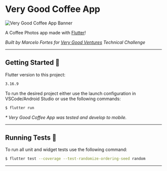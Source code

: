 # Very Good Coffee App
![Very Good Coffee App Banner]('lib/assets/github_banner.png?raw=true')

A Coffee Photos app made with [Flutter]('https://flutter.dev/')!

_Built by Marcelo Fortes for [Very Good Ventures]('https://verygood.ventures/') Technical Challenge_

---

## Getting Started 🚀
Flutter version to this project: 
```sh
3.16.9

```

To run the desired project either use the launch configuration in VSCode/Android Studio or use the following commands:

```sh
$ flutter run
```

_* Very Good Coffee App was tested and develop to mobile._

---

## Running Tests 🧪

To run all unit and widget tests use the following command:

```sh
$ flutter test --coverage --test-randomize-ordering-seed random
```

---
